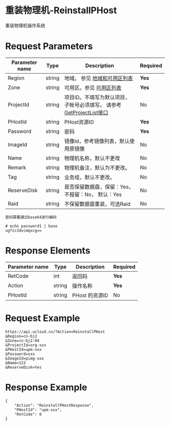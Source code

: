 # 重装物理机-ReinstallPHost

重装物理机操作系统

# Request Parameters
|Parameter name|Type|Description|Required|
|---|---|---|---|
|Region|string|地域。 参见 [地域和可用区列表](api/summary/regionlist)|**Yes**|
|Zone|string|可用区。参见 [可用区列表](api/summary/regionlist)|**Yes**|
|ProjectId|string|项目ID。不填写为默认项目，子帐号必须填写。 请参考[GetProjectList接口](api/summary/get_project_list)|No|
|PHostId|string|PHost资源ID|**Yes**|
|Password|string|密码|**Yes**|
|ImageId|string|镜像Id，参考镜像列表，默认使用原镜像|No|
|Name|string|物理机名称，默认不更改|No|
|Remark|string|物理机备注，默认为不更改。|No|
|Tag|string|业务组，默认不更改。|No|
|ReserveDisk|string|是否保留数据盘，保留：Yes，不报留：No， 默认：Yes|No|
|Raid|string|不保留数据盘重装，可选Raid|No|

```
密码需要通过base64进行编码

# echo password1 | base
ugfzc3dvcmqxcg==
```

# Response Elements
|Parameter name|Type|Description|Required|
|---|---|---|---|
|RetCode|int|返回码|**Yes**|
|Action|string|操作名称|**Yes**|
|PHostId|string|PHost 的资源ID|No|

# Request Example
```
https://api.ucloud.cn/?Action=ReinstallPHost
&Region=cn-bj2
&Zone=cn-bj2-04
&ProjectId=org-xxx
&PHostId=upm-xxx
&Password=xxx
&ImageId=pimg-xxx
&Name=123
&ReserveDisk=Yes
```

# Response Example
```
{
    "Action": "ReinstallPHostResponse", 
    "PHostId": "upm-xxx", 
    "RetCode": 0
}
```

